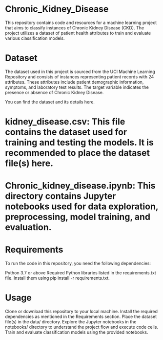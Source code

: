# Chronic_Kidney_Disease

This repository contains code and resources for a machine learning project that aims to classify instances of Chronic Kidney Disease (CKD). The project utilizes a dataset of patient health attributes to train and evaluate various classification models.

# Dataset
The dataset used in this project is sourced from the UCI Machine Learning Repository and consists of instances representing patient records with 24 attributes. These attributes include patient demographic information, symptoms, and laboratory test results. The target variable indicates the presence or absence of Chronic Kidney Disease.

You can find the dataset and its details here.

# kidney_disease.csv: This file contains the dataset used for training and testing the models. It is recommended to place the dataset file(s) here.
# Chronic_kidney_disease.ipynb: This directory contains Jupyter notebooks used for data exploration, preprocessing, model training, and evaluation.

# Requirements
To run the code in this repository, you need the following dependencies:

Python 3.7 or above
Required Python libraries listed in the requirements.txt file. Install them using pip install -r requirements.txt.

# Usage
 Clone or download this repository to your local machine.
 Install the required dependencies as mentioned in the Requirements section.
 Place the dataset file(s) in the data/ directory.
 Explore the Jupyter notebooks in the notebooks/ directory to understand the project flow and execute code cells.
 Train and evaluate classification models using the provided notebooks.

